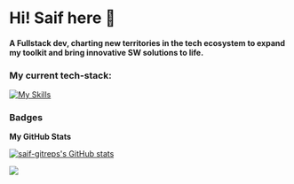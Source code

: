 
Hi! Saif here :wave: 
============================================================================================================================
#### A Fullstack dev, charting new territories in the tech ecosystem to expand my toolkit and bring innovative SW solutions to life.

<!--
## My hobbies and skills :
### Frequently used languages: **<span style="font-weight: bold; color: #388E3C;">JavaScript</span>** / **<span style="font-weight: bold; color: #388E3C;">TypeScript</span>**, **<span style="font-weight: bold; color: #388E3C;">Python</span>**, **<span style="font-weight: bold; color: #388E3C;">C++</span>**, **<span style="font-weight: bold; color: #388E3C;">Go**</span> (beginner phase)

### Frontend: **<span style="font-weight: bold; color: #388E3C;">React</span>**, **<span style="font-weight: bold; color: #388E3C;">Tailwind CSS</span>**, **<span style="font-weight: bold; color: #388E3C;">HTML/CSS</span>**, **<span style="font-weight: bold; color: #388E3C;">Flutter**</span> (beginner phase)

### Backend: **<span style="font-weight: bold; color: #388E3C;">Node.js (Express.js)</span>**, **<span style="font-weight: bold; color: #388E3C;">Python (Flask.py)</span>**, **<span style="font-weight: bold; color: #388E3C;">MySQL</span>**, **<span style="font-weight: bold; color: #388E3C;">MongoDB</span>**, **<span style="font-weight: bold; color: #388E3C;">Appwrite (BaaS)</span>**
-->
### My current tech-stack:

[![My Skills](https://skillicons.dev/icons?i=go,py,cpp,html,css,js,ts,tailwind,jest,cypress,react,flutter,redux,nodejs,express,nextjs,flask,anaconda,appwrite,git,github,mongodb,mysql,netlify,prisma,sqlite,vercel,npm,&perline=15)](https://skillicons.dev)

### Badges

<b>My GitHub Stats</b>

<a href="http://www.github.com/saif-gitreps"><img src="https://github-readme-stats.vercel.app/api?username=saif-gitreps&show_icons=true&hide=&count_private=true&title_color=22c55e&text_color=facc15&icon_color=22c55e&bg_color=000000&hide_border=true&show_icons=true" alt="saif-gitreps's GitHub stats" /></a>

<a href="http://www.github.com/saif-gitreps"><img src="https://github-readme-streak-stats.herokuapp.com/?user=saif-gitreps&stroke=facc15&background=000000&ring=22c55e&fire=22c55e&currStreakNum=facc15&currStreakLabel=22c55e&sideNums=facc15&sideLabels=facc15&dates=facc15&hide_border=true" /></a>
